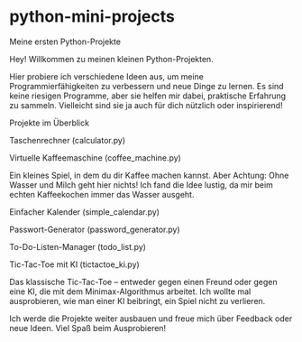# python-mini-projects
Meine ersten Python-Projekte

Hey! Willkommen zu meinen kleinen Python-Projekten.

Hier probiere ich verschiedene Ideen aus, um meine Programmierfähigkeiten zu verbessern und neue Dinge zu lernen. Es sind keine riesigen Programme, aber sie helfen mir dabei, praktische Erfahrung zu sammeln. Vielleicht sind sie ja auch für dich nützlich oder inspirierend!

Projekte im Überblick

Taschenrechner (calculator.py)

Virtuelle Kaffeemaschine (coffee_machine.py)

Ein kleines Spiel, in dem du dir Kaffee machen kannst. Aber Achtung: Ohne Wasser und Milch geht hier nichts! Ich fand die Idee lustig, da mir beim echten Kaffeekochen immer das Wasser ausgeht.

Einfacher Kalender (simple_calendar.py)

Passwort-Generator (password_generator.py)

To-Do-Listen-Manager (todo_list.py)

Tic-Tac-Toe mit KI (tictactoe_ki.py)

Das klassische Tic-Tac-Toe – entweder gegen einen Freund oder gegen eine KI, die mit dem Minimax-Algorithmus arbeitet. Ich wollte mal ausprobieren, wie man einer KI beibringt, ein Spiel nicht zu verlieren.

Ich werde die Projekte weiter ausbauen und freue mich über Feedback oder neue Ideen. Viel Spaß beim Ausprobieren!
